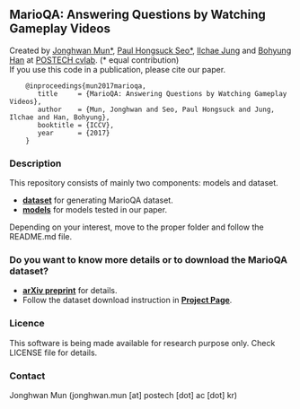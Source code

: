 ## MarioQA: Answering Questions by Watching Gameplay Videos 
 
Created by [Jonghwan Mun*](http://cvlab.postech.ac.kr/~jonghwan/), [Paul Hongsuck Seo*](https://sites.google.com/site/paulhseo/), [Ilchae Jung](http://cvlab.postech.ac.kr/~chey0313) and [Bohyung Han](http://cvlab.postech.ac.kr/~bhhan/) at [POSTECH cvlab](http://cvlab.postech.ac.kr/lab/). (\* equal contribution) <br />
If you use this code in a publication, please cite our paper.

```
    @inproceedings{mun2017marioqa,
       title     = {MarioQA: Answering Questions by Watching Gameplay Videos},
       author    = {Mun, Jonghwan and Seo, Paul Hongsuck and Jung, Ilchae and Han, Bohyung},
       booktitle = {ICCV},
       year      = {2017}
    }
```

### Description
  This repository consists of mainly two components: models and dataset.
  + [**dataset**](dataset/README.md) for generating MarioQA dataset.
  + [**models**](models/README.md) for models tested in our paper.
  
  Depending on your interest, move to the proper folder and follow the README.md file. 

### Do you want to know more details or to download the MarioQA dataset?
  + [**arXiv preprint**](https://arxiv.org/abs/1612.01669) for details.
  + Follow the dataset download instruction in [**Project Page**](https://cvlab.postech.ac.kr/research/marioQA).
  

### Licence

This software is being made available for research purpose only.
Check LICENSE file for details.

### Contact

Jonghwan Mun (jonghwan.mun [at] postech [dot] ac [dot] kr)
